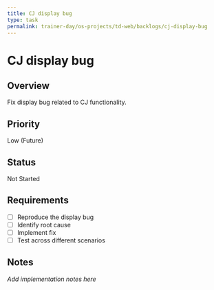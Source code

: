 ```yaml
---
title: CJ display bug
type: task
permalink: trainer-day/os-projects/td-web/backlogs/cj-display-bug
---
```


# CJ display bug

## Overview
Fix display bug related to CJ functionality.

## Priority
Low (Future)

## Status
Not Started

## Requirements
- [ ] Reproduce the display bug
- [ ] Identify root cause
- [ ] Implement fix
- [ ] Test across different scenarios

## Notes
_Add implementation notes here_
